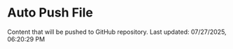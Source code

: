 # Auto Push File

Content that will be pushed to GitHub repository.
Last updated: 07/27/2025, 06:20:29 PM